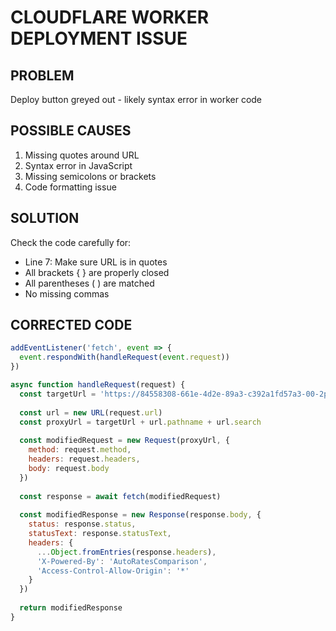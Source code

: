 # CLOUDFLARE WORKER DEPLOYMENT ISSUE

## PROBLEM
Deploy button greyed out - likely syntax error in worker code

## POSSIBLE CAUSES
1. Missing quotes around URL
2. Syntax error in JavaScript
3. Missing semicolons or brackets
4. Code formatting issue

## SOLUTION
Check the code carefully for:
- Line 7: Make sure URL is in quotes
- All brackets { } are properly closed
- All parentheses ( ) are matched
- No missing commas

## CORRECTED CODE
```javascript
addEventListener('fetch', event => {
  event.respondWith(handleRequest(event.request))
})

async function handleRequest(request) {
  const targetUrl = 'https://84558308-661e-4d2e-89a3-c392a1fd57a3-00-2phr21a0sgnke.spock.replit.dev'
  
  const url = new URL(request.url)
  const proxyUrl = targetUrl + url.pathname + url.search
  
  const modifiedRequest = new Request(proxyUrl, {
    method: request.method,
    headers: request.headers,
    body: request.body
  })
  
  const response = await fetch(modifiedRequest)
  
  const modifiedResponse = new Response(response.body, {
    status: response.status,
    statusText: response.statusText,
    headers: {
      ...Object.fromEntries(response.headers),
      'X-Powered-By': 'AutoRatesComparison',
      'Access-Control-Allow-Origin': '*'
    }
  })
  
  return modifiedResponse
}
```